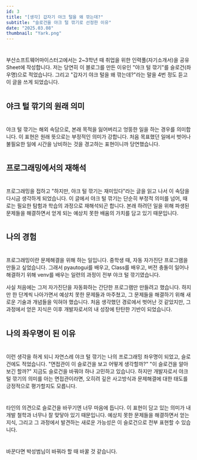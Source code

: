 ```yaml
---
id: 3
title: "[생각] 갑자기 야크 털을 왜 깎는데?"
subtitle: "슬로건을 야크 털 깎기로 선정한 이유"
date: "2025.03.08"
thumbnail: "Yark.png"
---
```


#
부산소프트웨어마이스터고에서는 2~3학년 때 취업을 위한 인력풀(자기소개서)을 공유 Sheet에 작성합니다.
저는 당연히 이 블로그를 만든 이유인 "야크 털 깎기"를 슬로건(좌우명)으로 적었습니다.
그리고 "갑자기 야크 털을 왜 깎는데?"라는 말을 4번 정도 듣고 이 글을 쓰게 되었습니다.
#
## 야크 털 깎기의 원래 의미
#
야크 털 깎기는 해외 속담으로, 본래 목적을 잃어버리고 엉뚱한 일을 하는 경우를 의미합니다.
이 표현은 원래 뜻으로는 부정적인 의미가 강합니다.
처음 목표했던 일에서 벗어나 불필요한 일에 시간을 낭비하는 것을 경고하는 표현이니까 당연했습니다.
#
## 프로그래밍에서의 재해석
#
프로그래밍을 접하고 "하지만, 야크 털 깎기는 재미있다"라는 글을 읽고 나서 이 속담을 다시금 생각하게 되었습니다.
이 글에서 야크 털 깎기는 단순히 부정적 의미를 넘어, 때로는 필요한 탐험과 학습의 과정으로 재해석되곤 합니다.
본래 하려던 일을 위해 파생된 문제들을 해결하면서 얻게 되는 예상치 못한 배움의
가치를 담고 있기 때문입니다.
#
## 나의 경험
#
프로그래밍이란 문제해결을 위해 하는 일입니다.
중학생 때, 자동 자가진단 프로그램을 만들고 싶었습니다.
그래서 pyautogui를 배우고, Class를 배우고, 버전 충돌이 일어나 해결하기 위해
venv를 배우는 일련의 과정이 전부 야크 털 깎기였습니다.

사실 처음에는 그저 자가진단을 자동화하는 간단한 프로그램만 만들려고 했습니다.
하지만 한 단계씩 나아가면서 예상치 못한 문제들과 마주쳤고,
그 문제들을 해결하기 위해 새로운 기술과 개념들을 익혀야 했습니다.
처음 생각했던 경로에서 벗어난 것 같았지만,
그 과정에서 얻은 지식은 이후 개발자로서의 내 성장에 탄탄한 기반이 되었습니다.

#
## 나의 좌우명이 된 이유
#
이런 생각을 하게 되니 자연스레 야크 털 깎기는 나의 프로그래밍 좌우명이 되었고, 슬로건에도 적었습니다.
"면접관이 이 슬로건을 보고 어떻게 생각할까?" "이 슬로건을 알아보긴 할까?" 지금도 슬로건을 바꿔야 하나 고민하고 있습니다.
하지만 개발자로서 야크 털 깎기의 의미를 아는 면접관이라면,
오히려 깊은 사고방식과 문제해결에 대한 태도를 긍정적으로 평가할지도 모릅니다.

#

타인의 의견으로 슬로건을 바꾸기엔 너무 마음에 듭니다.
이 표현이 담고 있는 의미가 내 개발 철학과 너무나 잘 맞닿아 있기 때문입니다.
예상치 못한 문제들을 해결하면서 얻는 지식,
그리고 그 과정에서 발견하는 새로운 가능성은 이 슬로건으로 전부 표현할 수 있습니다.

#

바꾼다면 박성범님이 바꿔라 할 때 바꿀 것 같습니다.
